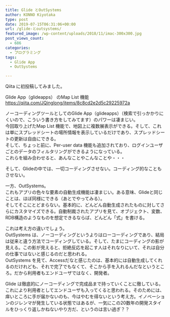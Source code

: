 ```yaml
---
title: Glide とOutSystems
author: KONNO Kiyotaka
type: post
date: 2019-07-15T06:31:06+00:00
url: /glide-とoutsystems/
featured_image: /wp-content/uploads/2018/11/imac-300x300.jpg
post_views_count:
  - 686
categories:
  - プログラミング
tags:
  - Glide App
  - OutSystems

---
```

 

Qiita に初投稿してみました。

Glide App（glideapps） のMap List 機能  
<a rel="noreferrer noopener" target="_blank" href="https://qiita.com/JQinglong/items/8c8cd2e2d5c29225972a">https://qiita.com/JQinglong/items/8c8cd2e2d5c29225972a</a>

ノーコーディングツールとしてのGlide App（glideapps）（検索で引っかかりにくいので、こういう書き方をしてみてます）のパワーは凄まじい。  
今回取り上げたMap List 機能で、地図上に複数展表示ができる。そして、これは単にスプレッドシートの場所情報を表示しているだけであり、スプレッドシートの更新は自由にできる。  
そして、ちょっと前に、Per-user data 機能も追加されており、ログインユーザごとのデータのフィルタリングができるようになっている。  
これらを組み合わせると、あんなことやこんなことや・・・

そして、Glideの中では、一切コーディングさせない。コーディング的なこともさせない。

一方、OutSystems。  
これもアプリの色々な要素の自動生成機能は凄まじい。ある意味、Glideと同じことは、ほぼ同様にできる（あとでやってみる）。  
そしてそこにとどまらない。基本的に、どんどん自動生成されたものに対してさらにカスタマイズできる。自動制裁されたアプリを見て、オブジェクト、変数、RDB構造のようなものを想定できるならば、どんどん「式」を書ける。

これは考え方の違いでしょう。  
OutSystems は、ノーコーディングというよりはローコーディングであり、結局は従来と違う方法でコーディングしている。そして、たまにコーディングの影が見える。この影が見えると、拒絶反応を起こす人はそれなりにいて、それは自分の仕事ではないと感じるのだと思われる。  
OutSystems を見て、Accessだなと感じたのは、基本的には自動生成してくれるのだけれども、それで完了でもなくて、そこから手を入れるんだなというところ。だから利用者もエンドユーザではなく、開発者。

Glide は徹底的にノーコーディングで完成品まで持っていくことに徹している。  
これにより利用者としてエンドユーザも入ってくると思われる。そのためには、痒いところに手が届かないのも、今はやむを得ないという考え方。イノベーションのジレンマが発生している状態ではあるが、一気にこの20数年の開発スタイルをひっくり返しかねないやり方だ、というのは言い過ぎ？？
